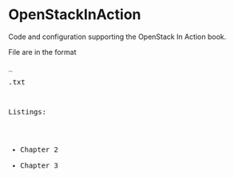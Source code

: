 OpenStackInAction
=================

Code and configuration supporting the OpenStack In Action book.

File are in the format <listing number>_<listing name>.txt

Listings:

* Chapter 2
* Chapter 3
